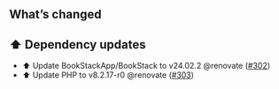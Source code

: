 ## What’s changed

## ⬆️ Dependency updates

- ⬆️ Update BookStackApp/BookStack to v24.02.2 @renovate ([#302](https://github.com/hassio-addons/addon-bookstack/pull/302))
- ⬆️ Update PHP to v8.2.17-r0 @renovate ([#303](https://github.com/hassio-addons/addon-bookstack/pull/303))
